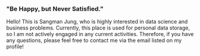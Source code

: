  
### "Be Happy, but Never Satisfied."   
  
Hello! This is Sangman Jung, who is highly interested in data science and business problems. Currently, this place is used for personal data storage, so I am not actively engaged in any current activities. Therefore, if you have any questions, please feel free to contact me via the email listed on my profile!
   

<!--
**normal92/normal92** is a ✨ _special_ ✨ repository because its `README.md` (this file) appears on your GitHub profile.

If you want to contact me, 🤔 please leave me a message! 📮  

[![Velog Badge](http://img.shields.io/badge/-Velog-20c997?style=flat&link=https://velog.io/@sangmanjung)](https://velog.io/@sangmanjung/)
Here are some ideas to get you started:

- 🔭 I’m currently working on ...
- 🌱 I’m currently learning ...
- 👯 I’m looking to collaborate on ...
- 🤔 I’m looking for help with ...
- 💬 Ask me about ...
- 📫 How to reach me: ...
- 😄 Pronouns: ...
- ⚡ Fun fact: ...
-->
